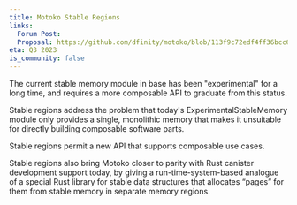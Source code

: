 ```yaml
---
title: Motoko Stable Regions
links:
  Forum Post:
  Proposal: https://github.com/dfinity/motoko/blob/113f9c72edf4ff36bcc6dacc892fdb2f454ac81d/design/StableRegions-20230209.md
eta: Q3 2023
is_community: false
---
```


The current stable memory module in base has been "experimental" for a long time, and requires a more composable API to
graduate from this status.

Stable regions address the problem that today's ExperimentalStableMemory module only provides a single, monolithic
memory that makes it unsuitable for directly building composable software parts.

Stable regions permit a new API that supports composable use cases.

Stable regions also bring Motoko closer to parity with Rust canister development support today, by giving a
run-time-system-based analogue of a special Rust library for stable data structures that allocates “pages” for them from
stable memory in separate memory regions.
